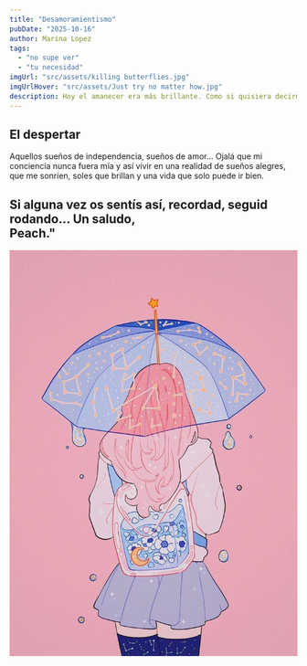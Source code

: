 ```yaml
---
title: "Desamoramientismo"
pubDate: "2025-10-16"
author: Marina Lopez
tags:
  - "no supe ver"
  - "tu necesidad"
imgUrl: "src/assets/killing butterflies.jpg"
imgUrlHover: "src/assets/Just try no matter how.jpg"
description: Hoy el amanecer era más brillante. Como si quisiera decirme que todo va a ir bien. Antes de poder disfrutar de la sensación de un día sonriente, me di cuenta de que solo habían sido sueños, sueños que ya pasaron. La conciencia al despertar desgraciadamente volvía a ser mía. 
---
```


## El despertar
Aquellos sueños de independencia, sueños de amor... Ojalá que mi conciencia nunca fuera mía y así vivir en una realidad de sueños alegres, que me sonríen, soles que brillan y una vida que solo puede ir bien.  

Si alguna vez os sentís así, recordad, seguid rodando... Un saludo,    
Peach."
---

![Ilustración Peach](src/assets/Peach.jpg)
